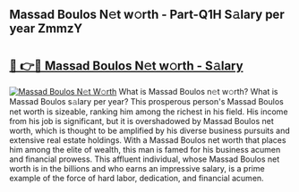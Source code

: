 ## Massad Boulos N𝚎t w𝚘rth - Part-Q1H S𝚊lary per year ZmmzY

# <h2><a href="http://gc2cpl.nevu.top/?p=Massad+Boulos">🔗 👉🔴 Massad Boulos N𝚎t w𝚘rth - S𝚊lary</a></h2>

[![Massad Boulos N𝚎t W𝚘rth](https://i.imgur.com/Oavwk0R.jpeg)](http://gc2cpl.nevu.top/?p=Massad+Boulos)
What is Massad Boulos n𝚎t w𝚘rth? What is Massad Boulos s𝚊lary per year?
This prosperous person's Massad Boulos net worth is sizeable, ranking him among the richest in his field. His income from his job is significant, but it is overshadowed by Massad Boulos net worth, which is thought to be amplified by his diverse business pursuits and extensive real estate holdings. With a Massad Boulos net worth that places him among the elite of wealth, this man is famed for his business acumen and financial prowess. This affluent individual, whose Massad Boulos net worth is in the billions and who earns an impressive salary, is a prime example of the force of hard labor, dedication, and financial acumen.
